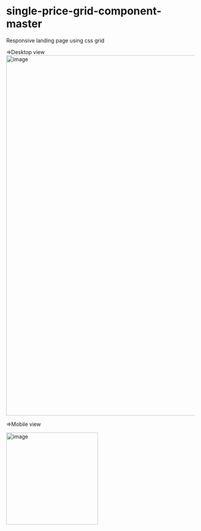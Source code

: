 # single-price-grid-component-master
Responsive landing page using css grid

=>Desktop view
<img width="960" alt="image" src="https://user-images.githubusercontent.com/75660556/179442774-749d6359-70e8-4067-8dbb-8cbcc4c2f00f.png">

=>Mobile view

<img width="245" alt="image" src="https://user-images.githubusercontent.com/75660556/179442897-8d601b2d-1aaf-4bbe-ac53-beb805f3ea08.png">
